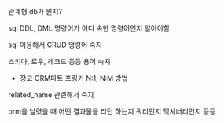 관계형 db가 뭔지?

sql DDL, DML 명령어가 어디 속한 명령어인지 알아야함

sql 이용해서 CRUD 명령어 숙지

스키마, 로우, 레코드 등등 용어 숙지




- 장고 ORM파트
포링키 N:1, N:M 방법

related_name 관련해서 숙지

orm을 날렸을 때 어떤 결과물을 리턴 하는지 쿼리인지 딕셔너리인지 등등